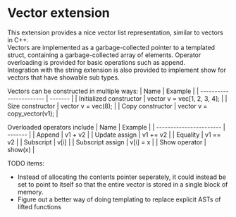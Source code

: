Vector extension
================

This extension provides a nice vector list representation, similar to vectors in C++.  
Vectors are implemented as a garbage-collected pointer to a templated struct, containing a garbage-collected array of elements.
Operator overloading is provided for basic operations such as append.  
Integration with the string extension is also provided to implement show for vectors that have showable sub types.

Vectors can be constructed in multiple ways:
| Name                    | Example |
| ----------------------- | ------- |
| Initialized constructor | vector<int> v = vec<int>[1, 2, 3, 4]; |
| Size constructor        | vector<int> v = vec<int>(8); |
| Copy constructor        | vector<int> v = copy_vector(v1); |

Overloaded operators include
| Name                    | Example |
| ----------------------- | ------- |
| Append                  | v1 + v2 |
| Update assign           | v1 += v2 |
| Equality                | v1 == v2 |
| Subscript               | v[i] |
| Subscript assign        | v[i] = x |
| Show operator           | show(x) |

TODO items:
* Instead of allocating the contents pointer seperately, it could instead be set to point to itself so that the entire vector is stored in a single block of memory.  
* Figure out a better way of doing templating to replace explicit ASTs of lifted functions
